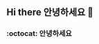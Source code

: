 ## Hi there 안녕하세요  👋
### :octocat: 안녕하세요 
<!--
-화이팅
**hatae01/hatae01** is a ✨ _special_ ✨ repository because its `README.md` (this file) appears on your GitHub profile.


Here are some ideas to get you started:
                   
- 🔭 I’m currently working on ...pro
- 🌱 I’m currently learning ...
- 👯 I’m looking to collaborate on ...
- 🤔 I’m looking for help with ...
- 💬 Ask me about ...
- 📫 How to reach me: ...
- 😄 Pronouns: ...
- ⚡ Fun fact: ...
-->
